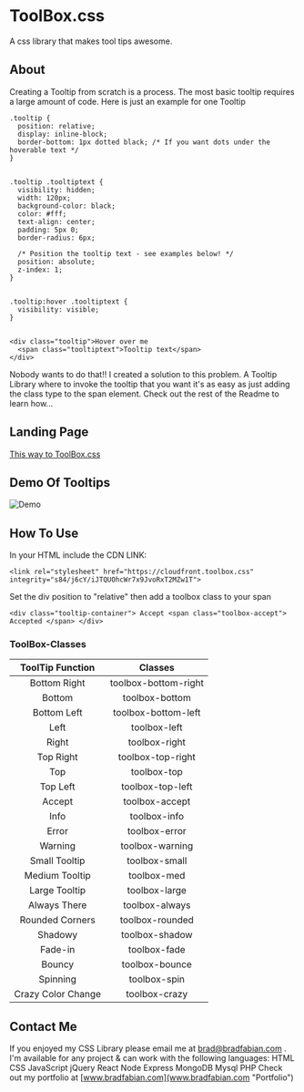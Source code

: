 # ToolBox.css
A css library that makes tool tips awesome.
## About
 Creating a Tooltip from scratch is a process. The most basic tooltip requires a large amount of code. Here is just an example for one Tooltip

``` 
.tooltip {
  position: relative;
  display: inline-block;
  border-bottom: 1px dotted black; /* If you want dots under the hoverable text */
}


.tooltip .tooltiptext {
  visibility: hidden;
  width: 120px;
  background-color: black;
  color: #fff;
  text-align: center;
  padding: 5px 0;
  border-radius: 6px;
 
  /* Position the tooltip text - see examples below! */
  position: absolute;
  z-index: 1;
}


.tooltip:hover .tooltiptext {
  visibility: visible;
}


<div class="tooltip">Hover over me
  <span class="tooltiptext">Tooltip text</span>
</div>
```


Nobody wants to do that!! I created a solution to this problem. A Tooltip Library where to invoke the tooltip that you want it's as easy as just adding the class type to the span element. Check out the rest of the Readme to learn how...

## Landing Page


[This way to ToolBox.css](https://bradfabian.github.io/toolBox.css/ "ToolBox.CSS Homepage")

## Demo Of Tooltips
![Demo](
      https://github.com/BradFabian/toolBox.css/blob/master/source/images/TooltipDemo.gif
      )

## How To Use
In your HTML include the CDN LINK:

```<link rel="stylesheet" href="https://cloudfront.toolbox.css" integrity="s84/j6cY/iJTQUOhcWr7x9JvoRxT2MZw1T">```

Set the div position to "relative" then add a toolbox class to your span

```<div class="tooltip-container"> Accept <span class="toolbox-accept"> Accepted </span> </div>```


### ToolBox-Classes
| ToolTip Function      | Classes          
| :-------------------: |:-------------:| 
| Bottom Right            | toolbox-bottom-right | 
| Bottom            | toolbox-bottom     | 
| Bottom Left       | toolbox-bottom-left    |
| Left            | toolbox-left | 
| Right           | toolbox-right    | 
| Top Right      | toolbox-top-right  | 
| Top       | toolbox-top | 
| Top Left      | toolbox-top-left  | 
| Accept        | toolbox-accept | 
| Info         | toolbox-info  | 
| Error       | toolbox-error  | 
| Warning           | toolbox-warning| 
| Small Tooltip          | toolbox-small   | 
| Medium Tooltip      | toolbox-med   | 
| Large  Tooltip         | toolbox-large| 
| Always There           | toolbox-always    | 
| Rounded Corners           | toolbox-rounded   | 
| Shadowy      | toolbox-shadow   |
| Fade-in      | toolbox-fade    | 
| Bouncy        | toolbox-bounce | 
| Spinning        | toolbox-spin    | 
| Crazy Color Change      | toolbox-crazy     |        

## Contact Me

If you enjoyed my CSS Library please email me at brad@bradfabian.com . I'm available for any project & can work with the following languages:
HTML CSS JavaScript jQuery React Node Express MongoDB Mysql PHP
Check out my portfolio at [www.bradfabian.com](www.bradfabian.com "Portfolio")
